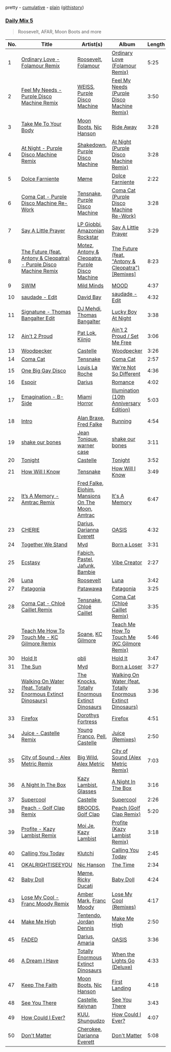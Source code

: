 pretty - [cumulative](/playlists/cumulative/Daily%20Mix%205.md) - [plain](/playlists/plain/37i9dQZF1E36TO0q54WsJv) ([githistory](https://github.githistory.xyz/vitokorn/spotify-playlist-archive/blob/master/playlists/plain/37i9dQZF1E36TO0q54WsJv))
### [Daily Mix 5](https://open.spotify.com/playlist/37i9dQZF1E36TO0q54WsJv)

> Roosevelt, AFAR, Moon Boots and more

| No. | Title | Artist(s) | Album | Length |
|---|---|---|---|---|
| 1 | [Ordinary Love - Folamour Remix](https://open.spotify.com/track/7i0d5gmak7nHrBAZJG3eSW) | [Roosevelt](https://open.spotify.com/artist/4AQrqVz6BYwy29iMxcGtx7), [Folamour](https://open.spotify.com/artist/6pJY5At9SiMpAOBrw9YosS) | [Ordinary Love (Folamour Remix)](https://open.spotify.com/album/1bZe6bclEpMPDiCWOgpxKk) | 5:25 |
| 2 | [Feel My Needs - Purple Disco Machine Remix](https://open.spotify.com/track/3RiRFyvasDtAv8n0AQUKFG) | [WEISS](https://open.spotify.com/artist/0FBRY66KVaAiddGVefikLB), [Purple Disco Machine](https://open.spotify.com/artist/2WBJQGf1bT1kxuoqziH5g4) | [Feel My Needs (Purple Disco Machine Remix)](https://open.spotify.com/album/6mNS1Ud3X58uDBksuGAlAQ) | 3:50 |
| 3 | [Take Me To Your Body](https://open.spotify.com/track/3WKn6g6caLsMF9Ofy7PYCS) | [Moon Boots](https://open.spotify.com/artist/3cIXmCH7iNcslTbwrwS7zy), [Nic Hanson](https://open.spotify.com/artist/1NrFTpkB0RvbVLYl0p5Xvc) | [Ride Away](https://open.spotify.com/album/735E1oxxzqMBQ8mxL2ZGf1) | 3:28 |
| 4 | [At Night - Purple Disco Machine Remix](https://open.spotify.com/track/4tTpmg8AGcChIUnuio4CtR) | [Shakedown](https://open.spotify.com/artist/0vSfjPjAbekoehCpmy1RV1), [Purple Disco Machine](https://open.spotify.com/artist/2WBJQGf1bT1kxuoqziH5g4) | [At Night (Purple Disco Machine Remix)](https://open.spotify.com/album/3VOlBZwQrQ16ggaQ9ksHZ7) | 3:28 |
| 5 | [Dolce Farniente](https://open.spotify.com/track/3p1Hj8VQuiWwQOoAHXJK4v) | [Møme](https://open.spotify.com/artist/4lDXfIznmGueBgTjI3qGUX) | [Dolce Farniente](https://open.spotify.com/album/0eSFIUuICf2t3JOKlYBnHz) | 2:22 |
| 6 | [Coma Cat - Purple Disco Machine Re-Work](https://open.spotify.com/track/1BMFet4vUoOgpLYIl3kVMQ) | [Tensnake](https://open.spotify.com/artist/75nC6MXUalYZSOd7OfNkwq), [Purple Disco Machine](https://open.spotify.com/artist/2WBJQGf1bT1kxuoqziH5g4) | [Coma Cat (Purple Disco Machine Re-Work)](https://open.spotify.com/album/0xQYiQjTVXSJFEqgM7GgUC) | 3:28 |
| 7 | [Say A Little Prayer](https://open.spotify.com/track/5dYZ382ddDN8xBdJLx7d9e) | [LP Giobbi](https://open.spotify.com/artist/3oKnyRhYWzNsTiss5n4Z1J), [Amazonian Rockstar](https://open.spotify.com/artist/3xlmQmCJ52Ip0bktQWPUG4) | [Say A Little Prayer](https://open.spotify.com/album/24R2FgklbS0E9JTpNQiZrf) | 3:29 |
| 8 | [The Future (feat. Antony & Cleopatra) - Purple Disco Machine Remix](https://open.spotify.com/track/3YEAuaWv79plFq2J1YroS1) | [Motez](https://open.spotify.com/artist/3SwgftmsT5rVepCSSco3ZR), [Antony & Cleopatra](https://open.spotify.com/artist/14DGJVYmuwwsdHmW8a02eM), [Purple Disco Machine](https://open.spotify.com/artist/2WBJQGf1bT1kxuoqziH5g4) | [The Future (feat. "Antony & Cleopatra") [Remixes]](https://open.spotify.com/album/2tolhG1Bn71iEH67nYN1jV) | 8:23 |
| 9 | [SWIM](https://open.spotify.com/track/2aT8QoKvwvhgx9PURO4DEP) | [Mild Minds](https://open.spotify.com/artist/3Ka3k9K2WStR52UJVtbJZW) | [MOOD](https://open.spotify.com/album/2Eh8MVthc1OiqAQOgQClVl) | 4:37 |
| 10 | [saudade - Edit](https://open.spotify.com/track/3ecmX9cdy5NKeoE4GwLoV3) | [David Bay](https://open.spotify.com/artist/5yHK7mClF5i8Jabk8IKISo) | [saudade - Edit](https://open.spotify.com/album/71QyRx58NvssqPyzBQq9B3) | 4:32 |
| 11 | [Signatune - Thomas Bangalter Edit](https://open.spotify.com/track/0lbVB3ktcJkLZwX3GkiNi9) | [DJ Mehdi](https://open.spotify.com/artist/5ffMSKGQRhetAjBjEgkRun), [Thomas Bangalter](https://open.spotify.com/artist/41vv2Tj1knysv6MuFUmdwi) | [Lucky Boy At Night](https://open.spotify.com/album/34ir3zlhfLzKq2kO54Gall) | 3:38 |
| 12 | [Ain't 2 Proud](https://open.spotify.com/track/7kK9PFkIHWRr1jAN1XE5ey) | [Pat Lok](https://open.spotify.com/artist/3ZPRZDAAuBrvx1tsIjeFxh), [Kiinjo](https://open.spotify.com/artist/1oYyzyMTx629ZyyYENdhrZ) | [Ain't 2 Proud / Set Me Free](https://open.spotify.com/album/4oaHLZZ6XOt0hB62bai0WU) | 3:06 |
| 13 | [Woodpecker](https://open.spotify.com/track/2ZLX6RCcJLp4uoIH2CwivA) | [Castelle](https://open.spotify.com/artist/4EDL1aHoT46jRLUjubeVNM) | [Woodpecker](https://open.spotify.com/album/0JygTmxFm484atUuryZF2F) | 3:26 |
| 14 | [Coma Cat](https://open.spotify.com/track/48gv7cE3Fs4DNNSgWkbu1f) | [Tensnake](https://open.spotify.com/artist/75nC6MXUalYZSOd7OfNkwq) | [Coma Cat](https://open.spotify.com/album/6nw5kO6PPxOI2RzuNX7Bya) | 2:57 |
| 15 | [One Big Gay Disco](https://open.spotify.com/track/5oO1Jhord8LXAuTLLRuZJJ) | [Louis La Roche](https://open.spotify.com/artist/0a03X57i18eG1yBzpmhZAs) | [We're Not So Different](https://open.spotify.com/album/7HzNAPDOT70DUBT2nL2n9K) | 4:36 |
| 16 | [Espoir](https://open.spotify.com/track/3hGc6zv9LgSxGrIlhFdfT6) | [Darius](https://open.spotify.com/artist/5vfEaoOBcK0Lzr07WN8KaK) | [Romance](https://open.spotify.com/album/4ipvRPuGyE1Y1XvG904i3t) | 4:02 |
| 17 | [Emagination - B-Side](https://open.spotify.com/track/5GsJF8HZsWlcLEkjEzVzLX) | [Miami Horror](https://open.spotify.com/artist/0Z5pcmXDCKTrFWLnDChC37) | [Illumination (10th Anniversary Edition)](https://open.spotify.com/album/6xPginu4nk1mvQAAjRDPWE) | 5:03 |
| 18 | [Intro](https://open.spotify.com/track/60hb5H9yL4P4SPz7lrTvUw) | [Alan Braxe](https://open.spotify.com/artist/24JRvbKfTcF2x7c2kCCJrW), [Fred Falke](https://open.spotify.com/artist/0AfNNw1LS2i9KW4icd7inD) | [Running](https://open.spotify.com/album/2OazLMNTr5Vf2YmetCJshL) | 4:54 |
| 19 | [shake our bones](https://open.spotify.com/track/4PBJU5xzgoHN9VSCRDGxYa) | [Jean Tonique](https://open.spotify.com/artist/6BVLQfvzlvlNZ43WjbFgbI), [warner case](https://open.spotify.com/artist/106OuakzOxxbXTuigEEf01) | [shake our bones](https://open.spotify.com/album/763Bz7RjH4fApi21esbto5) | 3:11 |
| 20 | [Tonight](https://open.spotify.com/track/4dnoKr257amFAbrNxwdcbB) | [Castelle](https://open.spotify.com/artist/4EDL1aHoT46jRLUjubeVNM) | [Tonight](https://open.spotify.com/album/3J6yYhWL5t8YpLi4Dk95rS) | 3:52 |
| 21 | [How Will I Know](https://open.spotify.com/track/5lTOYADoL5tJq6SZcqXRnw) | [Tensnake](https://open.spotify.com/artist/75nC6MXUalYZSOd7OfNkwq) | [How Will I Know](https://open.spotify.com/album/74Nkxj48PhowNWMxoIz9SH) | 3:49 |
| 22 | [It’s A Memory - Amtrac Remix](https://open.spotify.com/track/4Fhrz3ZV2f20CLen3pzJrx) | [Fred Falke](https://open.spotify.com/artist/0AfNNw1LS2i9KW4icd7inD), [Elohim](https://open.spotify.com/artist/4dae5ONh5OK2K5ihXwGUt1), [Mansions On The Moon](https://open.spotify.com/artist/1TUXttKjP2lfz1WzSqlrcM), [Amtrac](https://open.spotify.com/artist/3ifxHfYz2pqHku0bwx8H5J) | [It's A Memory](https://open.spotify.com/album/2pzQGHwBaHXrM0miakysQY) | 6:47 |
| 23 | [CHERIE](https://open.spotify.com/track/2bmN1B9HIZTGdaFqMYrgOR) | [Darius](https://open.spotify.com/artist/5vfEaoOBcK0Lzr07WN8KaK), [Darianna Everett](https://open.spotify.com/artist/01qiJfvXOvrFjFcwwmZ6yc) | [OASIS](https://open.spotify.com/album/6e74y0B8zXO3CEtVVFihd8) | 4:32 |
| 24 | [Together We Stand](https://open.spotify.com/track/4XmKrgMjWhiSfiIKtkI8NX) | [Myd](https://open.spotify.com/artist/3QFiymmbJlVBPpnrOatEAk) | [Born a Loser](https://open.spotify.com/album/6OQjfXsIharHjMAMbGYGNd) | 3:31 |
| 25 | [Ecstasy](https://open.spotify.com/track/5ICUko5tff4xEdS4DdnODT) | [Fabich](https://open.spotify.com/artist/1mwP5J1kB8clYx0SoNL0uh), [Pastel](https://open.spotify.com/artist/6wa2PiIWrIhhz6lRQEGQpO), [Jafunk](https://open.spotify.com/artist/5KtUig38eqxK2rOtHZnz0k), [Bambie](https://open.spotify.com/artist/2K2zheLCDXiIK9j83oWNxv) | [Vibe Creator](https://open.spotify.com/album/2PRNnM6d2g86lr48Wp4rxU) | 2:27 |
| 26 | [Luna](https://open.spotify.com/track/37q95xoPlZZzzymKJmEFIB) | [Roosevelt](https://open.spotify.com/artist/4AQrqVz6BYwy29iMxcGtx7) | [Luna](https://open.spotify.com/album/25Bmht81AZbFSbNzHOgw8j) | 3:42 |
| 27 | [Patagonia](https://open.spotify.com/track/3aRNWHU0H8lCNwrE1pEiJv) | [Patawawa](https://open.spotify.com/artist/5D65DHzw4qysvKA2VJzOtC) | [Patagonia](https://open.spotify.com/album/5uDLM5nP0lldEJy1MhBoek) | 3:25 |
| 28 | [Coma Cat - Chloé Caillet Remix](https://open.spotify.com/track/4k230LPZO0llG0UJrKDJFk) | [Tensnake](https://open.spotify.com/artist/75nC6MXUalYZSOd7OfNkwq), [Chloé Caillet](https://open.spotify.com/artist/68ywCN6ZpInbcilOfLBa3a) | [Coma Cat (Chloé Caillet Remix)](https://open.spotify.com/album/2OFK80hemyMgjvU6c24tD9) | 3:35 |
| 29 | [Teach Me How To Touch Me - KC Gilmore Remix](https://open.spotify.com/track/5vaYVFncJFiu6D508YKUSO) | [Soane](https://open.spotify.com/artist/5uV5lYUeTdpm3gvJmPJkFL), [KC Gilmore](https://open.spotify.com/artist/6eVYAfVL07Hl4r1EOASi91) | [Teach Me How To Touch Me (KC Gilmore Remix)](https://open.spotify.com/album/3rZGyCXx6v4oMNnFtuHcdK) | 5:46 |
| 30 | [Hold It](https://open.spotify.com/track/24U9j7WqflcAiwmF4Hy5Up) | [obli](https://open.spotify.com/artist/5bVwCv4C9KQXdUVTCVSjy4) | [Hold It](https://open.spotify.com/album/0eVpBmaFOvXI9qsief5nqo) | 3:47 |
| 31 | [The Sun](https://open.spotify.com/track/5UEZzRsrB4FKw1SIMoMD2y) | [Myd](https://open.spotify.com/artist/3QFiymmbJlVBPpnrOatEAk) | [Born a Loser](https://open.spotify.com/album/6OQjfXsIharHjMAMbGYGNd) | 3:27 |
| 32 | [Walking On Water (feat. Totally Enormous Extinct Dinosaurs)](https://open.spotify.com/track/2CAQr9uW764IVG1eIQyeSg) | [The Knocks](https://open.spotify.com/artist/2x7EATekOPhFGRx3syMGEC), [Totally Enormous Extinct Dinosaurs](https://open.spotify.com/artist/0g3NiCRhEv7M4SEDMrpItN) | [Walking On Water (feat. Totally Enormous Extinct Dinosaurs)](https://open.spotify.com/album/1LGKKLcYxRAyILvCjMmiH2) | 3:36 |
| 33 | [Firefox](https://open.spotify.com/track/3F6eLrcC8Yv0vXC7VGSvyv) | [Dorothys Fortress](https://open.spotify.com/artist/6VLxD1WKg1ykIzBC9nuDAN) | [Firefox](https://open.spotify.com/album/1DQymNbh75ao1DRCT4Juoe) | 4:51 |
| 34 | [Juice - Castelle Remix](https://open.spotify.com/track/4At5YeUw1MfMMLUb4hvTKx) | [Young Franco](https://open.spotify.com/artist/6mK0vAO13gT8jWYANyoXAl), [Pell](https://open.spotify.com/artist/2O2dI9lY9PnWtAa4OlrgMi), [Castelle](https://open.spotify.com/artist/4EDL1aHoT46jRLUjubeVNM) | [Juice (Remixes)](https://open.spotify.com/album/5BaeHcwNfAOb5gH2BxzXpk) | 2:50 |
| 35 | [City of Sound - Alex Metric Remix](https://open.spotify.com/track/472dYOIlXHHhihjKxObAFb) | [Big Wild](https://open.spotify.com/artist/0PxzGnCYBpSuaI49OR94cA), [Alex Metric](https://open.spotify.com/artist/6RDNTAgm2s6ae71nXWGnJD) | [City of Sound (Alex Metric Remix)](https://open.spotify.com/album/23k14MuBkXgS7ZcOPDLXNa) | 7:03 |
| 36 | [A Night In The Box](https://open.spotify.com/track/5xMf8gZ7kFCMR646jBXiV4) | [Kazy Lambist](https://open.spotify.com/artist/41Ue54Vb6iWx2dcdRCM6oH), [Glasses](https://open.spotify.com/artist/1aZqKXeEfZFRR4QvKvqi1g) | [A Night In The Box](https://open.spotify.com/album/25fIItCKeGh7kPAMzCGqgS) | 3:16 |
| 37 | [Supercool](https://open.spotify.com/track/5fQSczCwZyh6JTtDZZ2BXC) | [Castelle](https://open.spotify.com/artist/4EDL1aHoT46jRLUjubeVNM) | [Supercool](https://open.spotify.com/album/4OqpZP042W9GaUs86nHXKj) | 2:26 |
| 38 | [Peach - Golf Clap Remix](https://open.spotify.com/track/2qxOUPjDPmaYiPpir6bn2q) | [BROODS](https://open.spotify.com/artist/5r5Va4lVQ1zjEfbJSrmCsS), [Golf Clap](https://open.spotify.com/artist/2NBV0SMMP4gvzmqibFlwjN) | [Peach (Golf Clap Remix)](https://open.spotify.com/album/39gUfQnumCx3ZbTKzDkcuu) | 5:20 |
| 39 | [Profite - Kazy Lambist Remix](https://open.spotify.com/track/406EoKL8M9DRYX0kKhjaxA) | [Moi Je](https://open.spotify.com/artist/2lmGTNC0PsE7j5KDO9POvW), [Kazy Lambist](https://open.spotify.com/artist/41Ue54Vb6iWx2dcdRCM6oH) | [Profite (Kazy Lambist Remix)](https://open.spotify.com/album/29nu8BOTQk3VlwFbcJQBsP) | 3:18 |
| 40 | [Calling You Today](https://open.spotify.com/track/2vke6hRmuQkTX5ZJt06cCS) | [Klutchi](https://open.spotify.com/artist/1fvLd7ja3mS17qU59HBydx) | [Calling You Today](https://open.spotify.com/album/0yOUYYGBHrz8qCuuMtRsYb) | 2:45 |
| 41 | [OKALRIGHTISEEYOU](https://open.spotify.com/track/3PkRzJh41SCMUc2JRJXFR0) | [Nic Hanson](https://open.spotify.com/artist/1NrFTpkB0RvbVLYl0p5Xvc) | [The Time](https://open.spotify.com/album/2wf89BqslFiWLJK0ZKHulS) | 2:34 |
| 42 | [Baby Doll](https://open.spotify.com/track/2hPIKvnUTG6xklMU1TWhOe) | [Møme](https://open.spotify.com/artist/4lDXfIznmGueBgTjI3qGUX), [Ricky Ducati](https://open.spotify.com/artist/66OCo8OcuPNrW6QLfmn7PE) | [Baby Doll](https://open.spotify.com/album/04yYvua51l3vZoQVTLVZv2) | 4:24 |
| 43 | [Lose My Cool - Franc Moody Remix](https://open.spotify.com/track/4gdQamULpFs7WeyFGfmTCZ) | [Amber Mark](https://open.spotify.com/artist/0tbeZu9lv8YEKSQ9tZSslu), [Franc Moody](https://open.spotify.com/artist/10GT4yz8c6xjjnPGtGPI1l) | [Lose My Cool (Remixes)](https://open.spotify.com/album/1UG98QDB2VZMhJtYZaRQAA) | 4:17 |
| 44 | [Make Me High](https://open.spotify.com/track/6utNem2fRNIoANRLvyjGRw) | [Tentendo](https://open.spotify.com/artist/3eUpxakSdjFZ5ROQKgfL2W), [Jordan Dennis](https://open.spotify.com/artist/2iSbupdaMW303tk8tqdCv5) | [Make Me High](https://open.spotify.com/album/2LtnuQprMk03gZYi4eUFVP) | 2:50 |
| 45 | [FADED](https://open.spotify.com/track/0cBF49sKb9Pr0IfKUzBLmk) | [Darius](https://open.spotify.com/artist/5vfEaoOBcK0Lzr07WN8KaK), [Amaria](https://open.spotify.com/artist/2clS9uX2uOrHHqkyDMkzA1) | [OASIS](https://open.spotify.com/album/6e74y0B8zXO3CEtVVFihd8) | 3:36 |
| 46 | [A Dream I Have](https://open.spotify.com/track/4YaezxWIpJd3Po2LHYhGVd) | [Totally Enormous Extinct Dinosaurs](https://open.spotify.com/artist/0g3NiCRhEv7M4SEDMrpItN) | [When the Lights Go (Deluxe)](https://open.spotify.com/album/75kcLor7Woi17zEi5KX8Sf) | 4:33 |
| 47 | [Keep The Faith](https://open.spotify.com/track/5d6C3XycqRLFAGLtyO3Rfx) | [Moon Boots](https://open.spotify.com/artist/3cIXmCH7iNcslTbwrwS7zy), [Nic Hanson](https://open.spotify.com/artist/1NrFTpkB0RvbVLYl0p5Xvc) | [First Landing](https://open.spotify.com/album/1SNyeh5uoNmmhpruGwHg51) | 4:18 |
| 48 | [See You There](https://open.spotify.com/track/4S0F00VeLl8ykdb9CRaESp) | [Castelle](https://open.spotify.com/artist/4EDL1aHoT46jRLUjubeVNM), [Keiynan](https://open.spotify.com/artist/0tkkz8CmkHga4YZgSHEDVl) | [See You There](https://open.spotify.com/album/6eoY9OsT3DnT4AGjONbjog) | 3:43 |
| 49 | [How Could I Ever?](https://open.spotify.com/track/01NInHTOPElDdvw8rfnsjK) | [KUU](https://open.spotify.com/artist/6TGsaPbyXTM7FAeHi68yp7), [Shungudzo](https://open.spotify.com/artist/1zC5fndU0aEvINmBra2M3T) | [How Could I Ever?](https://open.spotify.com/album/17qtfcI37nyRmBTFdJM9Sz) | 4:07 |
| 50 | [Don't Matter](https://open.spotify.com/track/2afK7FH9DWHYMqltxqf7IT) | [Cherokee](https://open.spotify.com/artist/6xmvWip8eqRc5jqv2bHg9j), [Darianna Everett](https://open.spotify.com/artist/01qiJfvXOvrFjFcwwmZ6yc) | [Don't Matter](https://open.spotify.com/album/18ebklLtHhzG3thyu1iXmv) | 5:08 |